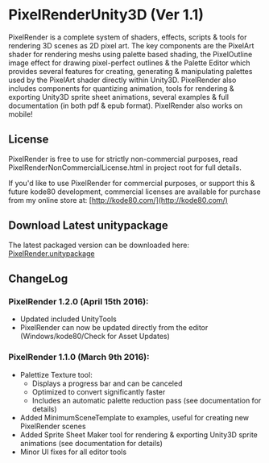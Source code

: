 # PixelRenderUnity3D (Ver 1.1)
PixelRender is a complete system of shaders, effects, scripts & tools for rendering 3D scenes as 2D pixel art. The key components are the PixelArt shader for rendering meshs using palette based shading, the PixelOutline image effect for drawing pixel-perfect outlines & the Palette Editor which provides several features for creating, generating & manipulating palettes used by the PixelArt shader directly within Unity3D. PixelRender also includes components for quantizing animation, tools for rendering & exporting Unity3D sprite sheet animations, several examples & full documentation (in both pdf & epub format). PixelRender also works on mobile!

## License
PixelRender is free to use for strictly non-commercial purposes, read PixelRenderNonCommercialLicense.html in project root for full details.

If you'd like to use PixelRender for commercial purposes, or support this & future kode80 development, commercial licenses are available for purchase from my online store at: [http://kode80.com/](http://kode80.com/)

## Download Latest unitypackage
The latest packaged version can be downloaded here: [PixelRender.unitypackage](http://kode80.com/downloads/assets/PixelRender.unitypackage)

## ChangeLog
### PixelRender 1.2.0 (April 15th 2016):
* Updated included UnityTools
* PixelRender can now be updated directly from the editor (Windows/kode80/Check for Asset Updates)

### PixelRender 1.1.0 (March 9th 2016):
* Palettize Texture tool:
	* Displays a progress bar and can be canceled
	* Optimized to convert significantly faster
	* Includes an automatic palette reduction pass (see documentation for details)
* Added MinimumSceneTemplate to examples, useful for creating new PixelRender scenes
* Added Sprite Sheet Maker tool for rendering & exporting Unity3D sprite animations (see documentation for details)
* Minor UI fixes for all editor tools


